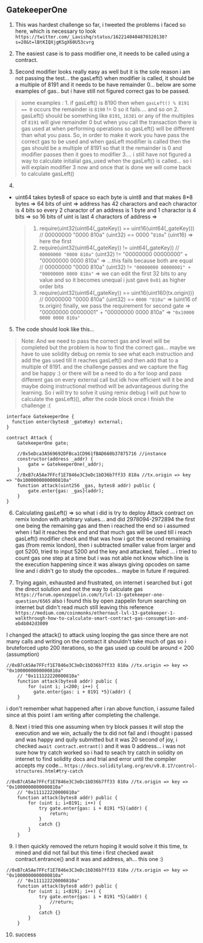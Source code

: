 ## GatekeeperOne

1. This was hardest challenge so far, i tweeted the problems i faced so here,
   which is necessary to look `https://twitter.com/_Lavishq/status/1622140404870320130?s=20&t=lBtKIQXjgKSgX60U53cvrg`

2. The easiest case is to pass modifier one, it needs to be called using a contract.

3. Second modifier looks really easy as well but it is the sole reason i am not passing the test... the gasLeft() when modifier is called, it should be a multiple of 8191 and it needs to be have remainder 0... below are some examples of gas.. but i have still not figured correct gas to be passed.

> some examples : 1. if gasLeft() is 8190 then when `gasLeft() % 8191 == 0` occurs the remainder is `8190` != 0 so it fails.... and so on 2. gasLeft() should be something like `8191`, `16381` or any of the multiples of `8191` will give remainder 0 but when you call the transaction there is gas used at when performing operations so gasLeft() will be different than what you pass. So, in order to make it work you have pass the correct gas to be used and when gasLeft modifier is called then the gas should be a multiple of 8191 so that it the remainder is 0 and modifier passes then it goes to modifier 3.... i still have not figured a way to calculate initalial gas_used when the gasLeft() is called... so i will explain modifier 3 now and once that is done we will come back to calculate gasLeft()

4.

- uint64 takes bytes8 of space so each byte is uint8 and that makes 8\*8 bytes => 64 bits of uint => address has 42 charactors and each charactor is 4 bits so every 2 charactor of an address is 1 byte and 1 charactor is 4 bits => so 16 bits of uint is last 4 charactors of address =>
  > 1.  require(uint32(uint64(\_gateKey)) == uint16(uint64(\_gateKey)))
  >     // 00000000 "0000 810a" (uint32) == 0000 "`810a`" (uint16) => here the first
  > 2.  require(uint32(uint64(\_gateKey)) != uint64(\_gateKey))
  >     // `00000000 "0000 810a"` (uint32) != "00000000 00000000" + "00000000 0000 810a" => ...this fails because both are equal
  >     // 00000000 "0000 810a" (uint32) != `"00000000 00000001" + "00000000 0000 810a"` => we can edit the first 32 bits to any value and so it becomes unequal i just gave `0x01` as higher order bits
  > 3.  require(uint32(uint64(\_gateKey)) == uint16(uint160(tx.origin)))
  >     // 00000000 "0000 810a" (uint32) == `0000 "810a"` => (uint16 of tx.origin)
  >     finally, we pass the requirement for second gate => "00000000 00000001" + "00000000 0000 810a" => `"0x10000 0000 0000 810a"`

5. The code should look like this...

> Note: And we need to pass the correct gas and level will be completed but the problem is how to find the correct gas... maybe we have to use solidity debug on remix to see what each instruction and add the gas used till it reaches gasLeft() and then add that to a multiple of 8191. and the challenge passes and we capture the flag and be happy :)
> or there will be a need to do a for loop and pass different gas on every external call but idk how efficient will it be and maybe doing instructional method will be advantageous during the learning. So i will try to solve it using remix debug
> I will put how to calculate the gasLeft)(), after the code block once i finish the challenge :(

```solidity
interface GatekeeperOne {
  function enter(bytes8 _gateKey) external;
}

contract Attack {
    GatekeeperOne gate;

    //0x5eDca3A569692DFBca1CD961fBAD660b37875716 //instance
    constructor(address _addr) {
        gate = GatekeeperOne(_addr);
    }
    //0xB7cA5Ae7FFcf1E7846e3C3eDc1bD36b7ff33 810a //tx.origin => key => "0x1000000000000810a"
    function attack(uint256 _gas, bytes8 addr) public {
        gate.enter{gas: _gas}(addr);
    }
}
```

6. Calculating gasLeft() => so what i did is try to deploy Attack contract on remix london with arbitrary values... and did 2978094-2972894 the first one being the remaining gas and then i reached the end so i assumed when i fail it reaches the end and that much gas will be used till i reach gasLeft() modifier check and that was how i got the second remaining gas (from remix london), then i subtracted smaller value from larger and got 5200, tried to input 5200 and the key and attacked, failed ... i tried to count gas one step at a time but i was not able not know which line is the execution happening since it was always giving opcodes on same line and i didn't go to study the opcodes... maybe in future if required.

7. Trying again, exhausted and frustrated, on internet i searched but i got the direct solution and not the way to calculate gas `https://forum.openzeppelin.com/t/lvl-13-gatekeeper-one-question/6565`
   also i found this by open zappelin forum searching on internet but didn't read much still leaving this reference `https://medium.com/coinmonks/ethernaut-lvl-13-gatekeeper-1-walkthrough-how-to-calculate-smart-contract-gas-consumption-and-eb4b042d3009`

I changed the attack() to attack using looping the gas since there are not many calls and writing on the contract it shouldn't take much of gas so i bruteforced upto 200 iterations, so the gas used up could be around < 200 (assumption)

```solidity
//0xB7cA5Ae7FFcf1E7846e3C3eDc1bD36b7ff33 810a //tx.origin => key => "0x1000000000000810a"
    // "0x111122220000810a"
    function attack(bytes8 addr) public {
        for (uint i; i<200; i++) {
          gate.enter{gas: i + 8191 *5}(addr) {
    }
```

i don't remember what happened after i ran above function, i assume failed since at this point i am writing after completing the challenge.

8. Next i tried this one assuming when try block passes it will stop the execution and we win, actually the tx did not fail and i thought i passed and was happy and quily submitted but it was 20 second of joy, i checked `await contract.entrant()` and it was 0 address... i was not sure how try catch worked so i had to seach try catch in solidity on internet to find solidity docs and trial and error until the compiler accepts my code...
   `https://docs.soliditylang.org/en/v0.8.17/control-structures.html#try-catch`

```solidity
//0xB7cA5Ae7FFcf1E7846e3C3eDc1bD36b7ff33 810a //tx.origin => key => "0x1000000000000810a"
    // "0x111122220000810a"
    function attack(bytes8 addr) public {
        for (uint i; i<8191; i++) {
            try gate.enter{gas: i + 8191 *5}(addr) {
                return;
            }
            catch {}
        }
    }
```

9. I then quickly removed the return hoping it would solve it this time, tx mined and did not fail but this time i first checked await contract.entrance() and it was and address, ah... this one :)

```solidity
//0xB7cA5Ae7FFcf1E7846e3C3eDc1bD36b7ff33 810a //tx.origin => key => "0x1000000000000810a"
    // "0x111122220000810a"
    function attack(bytes8 addr) public {
        for (uint i; i<8191; i++) {
            try gate.enter{gas: i + 8191 *5}(addr) {
                //return;
            }
            catch {}
        }
    }
```

10. success
